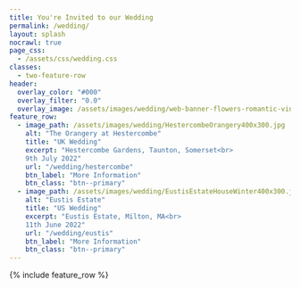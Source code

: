 ```yaml
---
title: You're Invited to our Wedding
permalink: /wedding/
layout: splash
nocrawl: true
page_css:
  - /assets/css/wedding.css
classes:
  - two-feature-row
header:
  overlay_color: "#000"
  overlay_filter: "0.0"
  overlay_image: /assets/images/wedding/web-banner-flowers-romantic-vintage.jpg
feature_row:
  - image_path: /assets/images/wedding/HestercombeOrangery400x300.jpg
    alt: "The Orangery at Hestercombe"
    title: "UK Wedding"
    excerpt: "Hestercombe Gardens, Taunton, Somerset<br>
    9th July 2022"
    url: "/wedding/hestercombe"
    btn_label: "More Information"
    btn_class: "btn--primary"
  - image_path: /assets/images/wedding/EustisEstateHouseWinter400x300.jpg
    alt: "Eustis Estate"
    title: "US Wedding"
    excerpt: "Eustis Estate, Milton, MA<br>
    11th June 2022"
    url: "/wedding/eustis"
    btn_label: "More Information"
    btn_class: "btn--primary"
---
```


{% include feature_row %}
